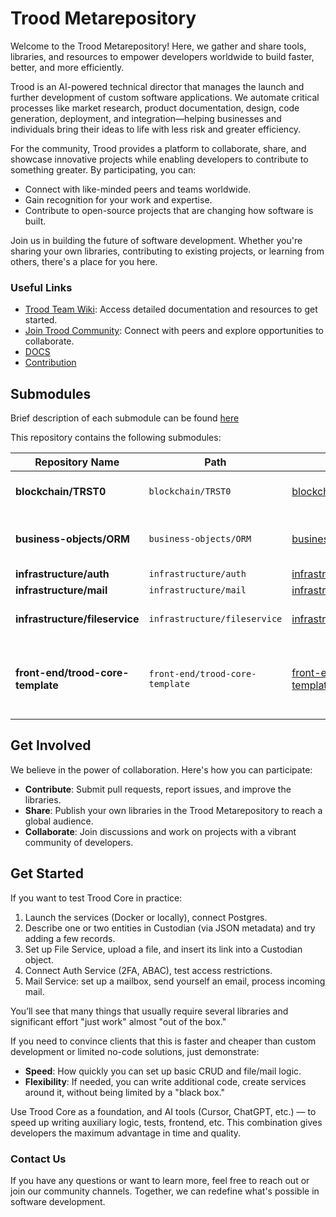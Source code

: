 # Trood Metarepository

Welcome to the Trood Metarepository! Here, we gather and share tools, libraries, and resources to empower developers worldwide to build faster, better, and more efficiently.

Trood is an AI-powered technical director that manages the launch and further development of custom software applications. We automate critical processes like market research, product documentation, design, code generation, deployment, and integration—helping businesses and individuals bring their ideas to life with less risk and greater efficiency.

For the community, Trood provides a platform to collaborate, share, and showcase innovative projects while enabling developers to contribute to something greater. By participating, you can:

- Connect with like-minded peers and teams worldwide.
- Gain recognition for your work and expertise.
- Contribute to open-source projects that are changing how software is built.

Join us in building the future of software development. Whether you're sharing your own libraries, contributing to existing projects, or learning from others, there's a place for you here.

### Useful Links

- [Trood Team Wiki](https://trood.com/teamspace): Access detailed documentation and resources to get started.
- [Join Trood Community](https://trood.com/launchpad): Connect with peers and explore opportunities to collaborate.
- [DOCS](docs/)
- [Contribution](contribution.md)

## Submodules

Brief description of each submodule can be found [here](description.md)

This repository contains the following submodules:

| Repository Name                   | Path                            | URL                                                                              | Description                                                  |
| --------------------------------- | ------------------------------- | -------------------------------------------------------------------------------- | ------------------------------------------------------------ |
| **blockchain/TRST0**              | `blockchain/TRST0`              | [blockchain/TRST0](https://github.com/TroodInc/TRST0)                            | Trood Revenue Share Token                                    |
| **business-objects/ORM**          | `business-objects/ORM`          | [business-objects/ORM](https://github.com/TroodInc/custodian)                    | Custorian, fast PostgreSQL ORM                               |
| **infrastructure/auth**           | `infrastructure/auth`           | [infrastructure/auth](https://github.com/TroodInc/trood-auth)                    | Trood Auth                                                   |
| **infrastructure/mail**           | `infrastructure/mail`           | [infrastructure/mail](https://github.com/TroodInc/trood-mail)                    | Mail Service                                                 |
| **infrastructure/fileservice**    | `infrastructure/fileservice`    | [infrastructure/fileservice](https://github.com/TroodInc/trood-fileservice)      | A lightweight file service                                   |
| **front-end/trood-core-template** | `front-end/trood-core-template` | [front-end/trood-core-template](https://github.com/TroodInc/trood-core-template) | React/Redux Front-End Boilerplate for Trood Business Objects |

## Get Involved

We believe in the power of collaboration. Here's how you can participate:

- **Contribute**: Submit pull requests, report issues, and improve the libraries.
- **Share**: Publish your own libraries in the Trood Metarepository to reach a global audience.
- **Collaborate**: Join discussions and work on projects with a vibrant community of developers.

## Get Started

If you want to test Trood Core in practice:

1. Launch the services (Docker or locally), connect Postgres.
2. Describe one or two entities in Custodian (via JSON metadata) and try adding a few records.
3. Set up File Service, upload a file, and insert its link into a Custodian object.
4. Connect Auth Service (2FA, ABAC), test access restrictions.
5. Mail Service: set up a mailbox, send yourself an email, process incoming mail.

You’ll see that many things that usually require several libraries and significant effort "just work" almost "out of the box."

If you need to convince clients that this is faster and cheaper than custom development or limited no-code solutions, just demonstrate:

- **Speed**: How quickly you can set up basic CRUD and file/mail logic.
- **Flexibility**: If needed, you can write additional code, create services around it, without being limited by a "black box."

Use Trood Core as a foundation, and AI tools (Cursor, ChatGPT, etc.) — to speed up writing auxiliary logic, tests, frontend, etc. This combination gives developers the maximum advantage in time and quality.



### Contact Us

If you have any questions or want to learn more, feel free to reach out or join our community channels. Together, we can redefine what's possible in software development.

